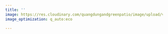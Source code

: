 ```yaml
---
title: ''
image: https://res.cloudinary.com/quangdungandgreenpatio/image/upload/v1575620722/posts/DSC07238_fnkmdr.png
image_optimization: q_auto:eco

---
```


